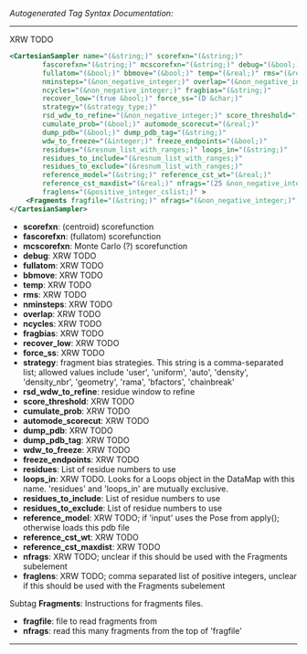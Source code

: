 _Autogenerated Tag Syntax Documentation:_

---
XRW TODO

```xml
<CartesianSampler name="(&string;)" scorefxn="(&string;)"
        fascorefxn="(&string;)" mcscorefxn="(&string;)" debug="(&bool;)"
        fullatom="(&bool;)" bbmove="(&bool;)" temp="(&real;)" rms="(&real;)"
        nminsteps="(&non_negative_integer;)" overlap="(&non_negative_integer;)"
        ncycles="(&non_negative_integer;)" fragbias="(&string;)"
        recover_low="(true &bool;)" force_ss="(D &char;)"
        strategy="(&strategy_type;)"
        rsd_wdw_to_refine="(&non_negative_integer;)" score_threshold="(&real;)"
        cumulate_prob="(&bool;)" automode_scorecut="(&real;)"
        dump_pdb="(&bool;)" dump_pdb_tag="(&string;)"
        wdw_to_freeze="(&integer;)" freeze_endpoints="(&bool;)"
        residues="(&resnum_list_with_ranges;)" loops_in="(&string;)"
        residues_to_include="(&resnum_list_with_ranges;)"
        residues_to_exclude="(&resnum_list_with_ranges;)"
        reference_model="(&string;)" reference_cst_wt="(&real;)"
        reference_cst_maxdist="(&real;)" nfrags="(25 &non_negative_integer;)"
        fraglens="(&positive_integer_cslist;)" >
    <Fragments fragfile="(&string;)" nfrags="(&non_negative_integer;)" />
</CartesianSampler>
```

-   **scorefxn**: (centroid) scorefunction
-   **fascorefxn**: (fullatom) scorefunction
-   **mcscorefxn**: Monte Carlo (?) scorefunction
-   **debug**: XRW TODO
-   **fullatom**: XRW TODO
-   **bbmove**: XRW TODO
-   **temp**: XRW TODO
-   **rms**: XRW TODO
-   **nminsteps**: XRW TODO
-   **overlap**: XRW TODO
-   **ncycles**: XRW TODO
-   **fragbias**: XRW TODO
-   **recover_low**: XRW TODO
-   **force_ss**: XRW TODO
-   **strategy**: fragment bias strategies.  This string is a comma-separated list; allowed values include 'user', 'uniform', 'auto', 'density', 'density_nbr', 'geometry', 'rama', 'bfactors', 'chainbreak'
-   **rsd_wdw_to_refine**: residue window to refine
-   **score_threshold**: XRW TODO
-   **cumulate_prob**: XRW TODO
-   **automode_scorecut**: XRW TODO
-   **dump_pdb**: XRW TODO
-   **dump_pdb_tag**: XRW TODO
-   **wdw_to_freeze**: XRW TODO
-   **freeze_endpoints**: XRW TODO
-   **residues**: List of residue numbers to use
-   **loops_in**: XRW TODO.  Looks for a Loops object in the DataMap with this name. 'residues' and 'loops_in' are mutually exclusive.
-   **residues_to_include**: List of residue numbers to use
-   **residues_to_exclude**: List of residue numbers to use
-   **reference_model**: XRW TODO; if 'input' uses the Pose from apply(); otherwise loads this pdb file
-   **reference_cst_wt**: XRW TODO
-   **reference_cst_maxdist**: XRW TODO
-   **nfrags**: XRW TODO; unclear if this should be used with the Fragments subelement
-   **fraglens**: XRW TODO; comma separated list of positive integers, unclear if this should be used with the Fragments subelement


Subtag **Fragments**:   Instructions for fragments files.

-   **fragfile**: file to read fragments from
-   **nfrags**: read this many fragments from the top of 'fragfile'

---
